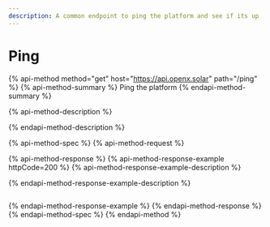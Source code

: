 ```yaml
---
description: A common endpoint to ping the platform and see if its up
---
```


# Ping

{% api-method method="get" host="https://api.openx.solar" path="/ping" %}
{% api-method-summary %}
Ping the platform
{% endapi-method-summary %}

{% api-method-description %}

{% endapi-method-description %}

{% api-method-spec %}
{% api-method-request %}

{% api-method-response %}
{% api-method-response-example httpCode=200 %}
{% api-method-response-example-description %}

{% endapi-method-response-example-description %}

```

```
{% endapi-method-response-example %}
{% endapi-method-response %}
{% endapi-method-spec %}
{% endapi-method %}

